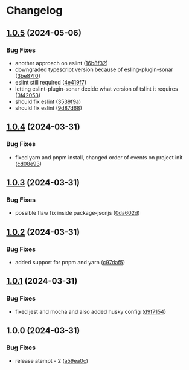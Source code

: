 # Changelog

## [1.0.5](https://github.com/templ-project/create/compare/create-node-v1.0.4...create-node-v1.0.5) (2024-05-06)


### Bug Fixes

* another approach on eslint ([16b8f32](https://github.com/templ-project/create/commit/16b8f32095ef20e14ce1fcd52c642f12dc525779))
* downgraded typescript version because of esling-plugin-sonar ([3be87f0](https://github.com/templ-project/create/commit/3be87f0cf28117d1c5e189f904d68d143cd050a4))
* eslint still required ([4e419f7](https://github.com/templ-project/create/commit/4e419f73f18d5dcf4e687b2b8afc8acff50e2317))
* letting eslint-plugin-sonar decide what version of tslint it requires ([3f42053](https://github.com/templ-project/create/commit/3f420533f5458c7183ae34c0c5197d7ea3a74581))
* should fix eslint ([3539f9a](https://github.com/templ-project/create/commit/3539f9ab7b427e89e2f3e4a8a17885c81d6bd2b3))
* should fix eslint ([9d87d68](https://github.com/templ-project/create/commit/9d87d685c6811ca7753affc1e603cb0acb3e9ca5))

## [1.0.4](https://github.com/templ-project/create/compare/create-node-v1.0.3...create-node-v1.0.4) (2024-03-31)


### Bug Fixes

* fixed yarn and pnpm install, changed order of events on project init ([cd08e93](https://github.com/templ-project/create/commit/cd08e934a181b7d1530ef84d7bfca292b162ffe9))

## [1.0.3](https://github.com/templ-project/create/compare/create-node-v1.0.2...create-node-v1.0.3) (2024-03-31)


### Bug Fixes

* possible flaw fix inside package-jsonjs ([0da602d](https://github.com/templ-project/create/commit/0da602d7923295d680937dcc0fca839a06ed35d1))

## [1.0.2](https://github.com/templ-project/create/compare/create-node-v1.0.1...create-node-v1.0.2) (2024-03-31)


### Bug Fixes

* added support for pnpm and yarn ([c97daf5](https://github.com/templ-project/create/commit/c97daf5daa7f8a522a75aa1fe62a5e1d26ea7842))

## [1.0.1](https://github.com/templ-project/create/compare/create-node-v1.0.0...create-node-v1.0.1) (2024-03-31)


### Bug Fixes

* fixed jest and mocha and also added husky config ([d9f7154](https://github.com/templ-project/create/commit/d9f7154d7b1bc8f92a090b939b8aa4acd97536cb))

## 1.0.0 (2024-03-31)


### Bug Fixes

* release atempt - 2 ([a59ea0c](https://github.com/templ-project/create/commit/a59ea0c6b9c11a2d109f454f9209a4fd3c03fbe1))
